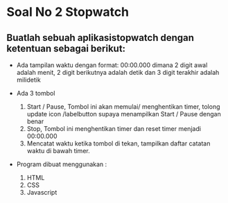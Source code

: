 # Soal No 2 Stopwatch
## Buatlah sebuah aplikasistopwatch dengan ketentuan sebagai berikut:
- Ada tampilan waktu dengan format:
00:00.000
dimana 2 digit awal adalah menit, 2 digit berikutnya adalah detik dan 3 digit terakhir adalah
milidetik

- Ada 3 tombol
  1. Start / Pause, Tombol ini akan memulai/ menghentikan timer, tolong update icon /labelbutton supaya menampilkan Start / Pause dengan benar
  2. Stop, Tombol ini menghentikan timer dan reset timer menjadi 00:00.000
  3. Mencatat waktu ketika tombol di tekan, tampilkan daftar catatan waktu di bawah timer.
 
- Program dibuat menggunakan :
  1. HTML
  2. CSS
  3. Javascript
